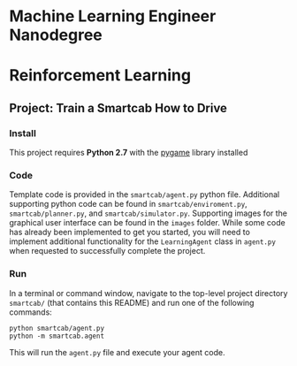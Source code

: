 # Machine Learning Engineer Nanodegree
# Reinforcement Learning
## Project: Train a Smartcab How to Drive

### Install

This project requires **Python 2.7** 
with the [pygame](https://www.pygame.org/wiki/GettingStarted
) library installed

### Code

Template code is provided in the `smartcab/agent.py` python file.
 Additional supporting python code can be found in `smartcab/enviroment.py`, `smartcab/planner.py`,
 and `smartcab/simulator.py`. Supporting images for the graphical user interface can be found in the `images` folder. 
While some code has already been implemented to get you started, you will need to implement additional functionality for the `LearningAgent` class in `agent.py`
 when requested to successfully complete the project.
 

### Run

In a terminal or command window, navigate to the top-level project directory `smartcab/` (that contains this README) and 
run one of the following commands:

```python smartcab/agent.py```  
```python -m smartcab.agent```

This will run the `agent.py` file and execute your agent code.
